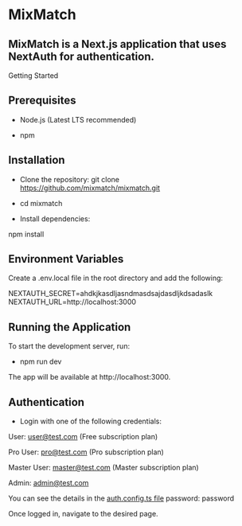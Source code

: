 # MixMatch

## MixMatch is a Next.js application that uses NextAuth for authentication.

Getting Started

## Prerequisites

- Node.js (Latest LTS recommended)

- npm

## Installation

- Clone the repository: git clone https://github.com/mixmatch/mixmatch.git

- cd mixmatch

- Install dependencies:

npm install

## Environment Variables

Create a .env.local file in the root directory and add the following:

NEXTAUTH_SECRET=ahdkjkasdljasndmasdsajdasdljkdsadaslk
NEXTAUTH_URL=http://localhost:3000

## Running the Application

To start the development server, run:

- npm run dev

The app will be available at http://localhost:3000.

## Authentication

- Login with one of the following credentials:

User: user@test.com (Free subscription plan)

Pro User: pro@test.com (Pro subscription plan)

Master User: master@test.com (Master subscription plan)

Admin: admin@test.com

You can see the details in the [auth.config.ts file](./app/api/auth/[...nextauth]/auth.config.ts)
password: password


Once logged in, navigate to the desired page.
